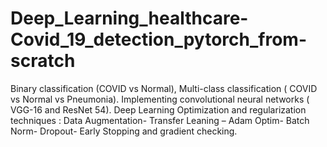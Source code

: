 # Deep_Learning_healthcare-Covid_19_detection_pytorch_from-scratch
Binary classification (COVID vs Normal), Multi-class classification ( COVID vs Normal vs Pneumonia).
Implementing convolutional neural networks ( VGG-16 and ResNet 54). 
Deep Learning Optimization and regularization techniques : Data Augmentation- Transfer Leaning – Adam Optim- Batch Norm- Dropout- Early Stopping and gradient checking. 
